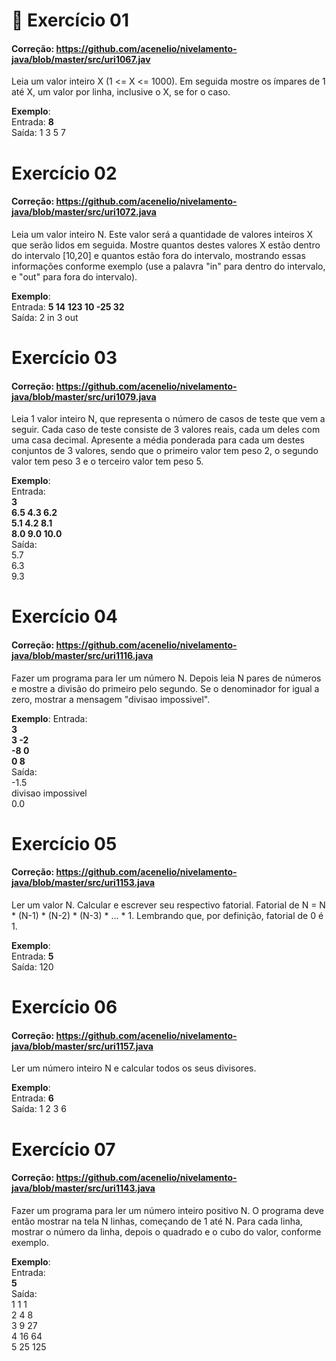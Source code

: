 # 📖 Exercício 01 
#### Correção: https://github.com/acenelio/nivelamento-java/blob/master/src/uri1067.jav
Leia um valor inteiro X (1 <= X <= 1000). Em seguida mostre os ímpares de 1 até X, um valor por linha, inclusive o X, se for o caso.   

**Exemplo**:    
Entrada: **8**    
Saída: 1 3 5 7   
# Exercício 02 
#### Correção: https://github.com/acenelio/nivelamento-java/blob/master/src/uri1072.java 
Leia um valor inteiro N. Este valor será a quantidade de valores inteiros X que serão lidos em seguida. Mostre quantos destes valores X estão dentro do intervalo [10,20] e quantos estão fora do intervalo, mostrando essas informações conforme exemplo (use a palavra "in" para dentro do intervalo, e "out" para fora do intervalo).

**Exemplo**:    
Entrada: **5 14 123 10 -25 32**    
Saída: 2 in 3 out   
# Exercício 03
#### Correção: https://github.com/acenelio/nivelamento-java/blob/master/src/uri1079.java 
Leia 1 valor inteiro N, que representa o número de casos de teste que vem a seguir. Cada caso de teste consiste de 3 valores reais, cada um deles com uma casa decimal. Apresente a média ponderada para cada um destes conjuntos de 3 valores, sendo que o primeiro valor tem peso 2, o segundo valor tem peso 3 e o terceiro valor tem peso 5.    

**Exemplo**:    
Entrada:    
**3    
6.5 4.3 6.2    
5.1 4.2 8.1    
8.0 9.0 10.0**    
Saída:    
5.7    
6.3    
9.3   
# Exercício 04 
#### Correção: https://github.com/acenelio/nivelamento-java/blob/master/src/uri1116.java 
Fazer um programa para ler um número N. Depois leia N pares de números e mostre a divisão do primeiro pelo segundo. Se o denominador for igual a zero, mostrar a mensagem "divisao impossivel".   

**Exemplo**:
Entrada:    
**3   
3 -2       
-8 0    
0 8**   
Saída:   
-1.5    
divisao impossivel    
0.0   
# Exercício 05 
#### Correção: https://github.com/acenelio/nivelamento-java/blob/master/src/uri1153.java 
Ler um valor N. Calcular e escrever seu respectivo fatorial. Fatorial de N = N * (N-1) * (N-2) * (N-3) * ... * 1. Lembrando que, por definição, fatorial de 0 é 1.   

**Exemplo**:   
Entrada: **5**   
Saída: 120   
# Exercício 06
#### Correção: https://github.com/acenelio/nivelamento-java/blob/master/src/uri1157.java 
Ler um número inteiro N e calcular todos os seus divisores.   

**Exemplo**:   
Entrada: **6**      
Saída: 1 2 3 6   
# Exercício 07 
#### Correção: https://github.com/acenelio/nivelamento-java/blob/master/src/uri1143.java 
Fazer um programa para ler um número inteiro positivo N. O programa deve então mostrar na tela N linhas, começando de 1 até N. Para cada linha, mostrar o número da linha, depois o quadrado e o cubo do valor, conforme exemplo.   

**Exemplo**:   
Entrada:    
**5**   
Saída:    
1 1 1   
2 4 8    
3 9 27    
4 16 64    
5 25 125   
